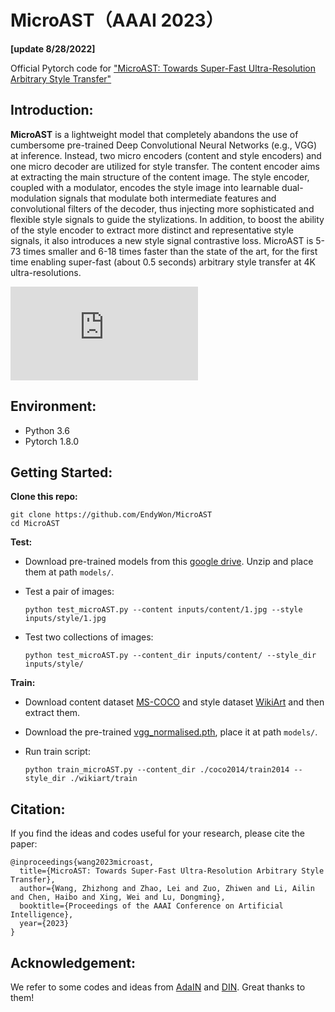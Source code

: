 # MicroAST（AAAI 2023）
**[update 8/28/2022]**

Official Pytorch code for ["MicroAST: Towards Super-Fast Ultra-Resolution Arbitrary Style Transfer"](https://arxiv.org/pdf/2211.15313.pdf)

## Introduction:

**MicroAST** is a lightweight model that completely abandons the use of cumbersome pre-trained Deep Convolutional Neural Networks (e.g., VGG) at inference. Instead, two micro encoders (content and style encoders) and one micro decoder are utilized for style transfer. The content encoder aims at extracting the main structure of the content image. The style encoder, coupled with a modulator, encodes the style image into learnable dual-modulation signals that modulate both intermediate features and convolutional filters of the decoder, thus injecting more sophisticated and flexible style signals to guide the stylizations. In addition, to boost the ability of the style encoder to extract more distinct and representative style signals, it also introduces a new style signal contrastive loss. MicroAST is 5-73 times smaller and 6-18 times faster than the state of the art, for the first time enabling super-fast (about 0.5 seconds) arbitrary style transfer at 4K ultra-resolutions. 

![show](https://github.com/EndyWon/MicroAST/blob/main/figures/teaser.pdf)

## Environment:
- Python 3.6
- Pytorch 1.8.0

## Getting Started:
**Clone this repo:**

`git clone https://github.com/EndyWon/MicroAST`  
`cd MicroAST`

**Test:**

- Download pre-trained models from this [google drive](). Unzip and place them at path `models/`.
- Test a pair of images:

  `python test_microAST.py --content inputs/content/1.jpg --style inputs/style/1.jpg`
  
- Test two collections of images:

  `python test_microAST.py --content_dir inputs/content/ --style_dir inputs/style/`

**Train:**

- Download content dataset [MS-COCO](https://cocodataset.org/#download) and style dataset [WikiArt](https://www.kaggle.com/c/painter-by-numbers) and then extract them.

- Download the pre-trained [vgg_normalised.pth](https://drive.google.com/file/d/1PUXro9eqHpPs_JwmVe47xY692N3-G9MD/view?usp=sharing), place it at path `models/`.

- Run train script:

  `python train_microAST.py --content_dir ./coco2014/train2014 --style_dir ./wikiart/train`
  
  
 ## Citation:

If you find the ideas and codes useful for your research, please cite the paper:

```
@inproceedings{wang2023microast,
  title={MicroAST: Towards Super-Fast Ultra-Resolution Arbitrary Style Transfer},
  author={Wang, Zhizhong and Zhao, Lei and Zuo, Zhiwen and Li, Ailin and Chen, Haibo and Xing, Wei and Lu, Dongming},
  booktitle={Proceedings of the AAAI Conference on Artificial Intelligence},
  year={2023}
}
```

## Acknowledgement:

We refer to some codes and ideas from [AdaIN](https://github.com/naoto0804/pytorch-AdaIN) and [DIN](https://ojs.aaai.org/index.php/AAAI/article/view/5862). Great thanks to them!
